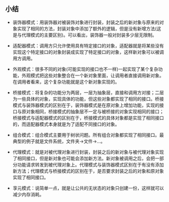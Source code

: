 ## 小结

- 装饰器模式：用装饰器对被装饰对象进行封装，封装之后的新对象与原来的对象实现了相同的方法，封装对象中添加了额外的逻辑，但是没有新增方法(这是与代理模式的主要区别)。可以看出，装饰器一般对封装多少层无限制。

- 适配器模式：调用方只允许使用具有特定接口的对象，适配器就是将某些没有实现这个特定接口的对象封装成实现了特定接口的对象，这样新对象可以被调用方调用。

- 外观模式：很多不同的对象(可能实现的接口也不一样)一起实现了某个复杂功能，外观模式把这些对象整合在一个新对象里面，让调用者直接调用新对象。在调用者看来，这个复杂功能就是这个新对象实现的。

- 桥接模式：将复杂的功能分为两层，一层为抽象层，直接和调用方对接；二层为一些具体的对象，实现具体的功能，但这些对象都实现了相同的接口。桥接模式与装饰器模式的区别在于，装饰器模式是在原对象上增加功能，实现的接口与原对象相同，桥接模式的抽象层不一定与被桥接的对象实现相同的接口；桥接模式与适配器模式的区别在于，桥接模式的具体对象都是实现了相同接口的，而适配器模式本身就是为了适配不同接口的对象。

- 组合模式：组合模式主要用于树状问题。所有组合对象都实现了相同接口。最典型的例子就是文件系统，文件夹->文件->...。

- 代理模式：就是对被代理对象进行封装，封装之后的新对象与被代理对象实现了相同接口，但是新对象也可能会添加新方法。新对象被调用之后，会把一部分功能请求转发到被代理对象上。代理模式与装饰器模式区别在于有没有添加新方法；代理模式与桥接模式的区别在于，是否要求封装之后的对象和原对象实现了相同接口。

- 享元模式：说简单一点，就是让公共的无状态的对象只创建一份，这样就可以减少内存消耗。
